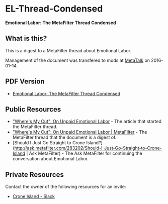 # EL-Thread-Condensed

**Emotional Labor: The MetaFilter Thread Condensed**


## What is this?

This is a digest fo a MetaFilter thread about Emotional Labor.

Management of the document was transfered to mods at
[MetaTalk](http://metatalk.metafilter.com/) on 2016-01-14.


## PDF Version

- [Emotional Labor: The MetaFilter Thread Condensed](https://drive.google.com/file/d/0B0UUYL6kaNeBTDBRbkJkeUtabEk/view?usp=sharing)


## Public Resources

- ["Where's My Cut": On Unpaid Emotional Labor](http://the-toast.net/2015/07/13/emotional-labor/view-all/) - The article that started the MetaFilter thread.
- ["Where's My Cut": On Unpaid Emotional Labor | MetaFilter](http://www.metafilter.com/151267/Wheres-My-Cut-On-Unpaid-Emotional-Labor) - The MetaFilter thread that the document is a digest of.
- [Should I Just Go Straight to Crone Island?](http://ask.metafilter.com/283202/Should-I-Just-Go-Straight-to-Crone-Island | Ask MetaFilter) - The Ask MetaFilter for continuing the conversation about Emotional Labor.


## Private Resources

Contact the owner of the following resources for an invite:

- [Crone Island - Slack](https://croneisland.slack.com/)
